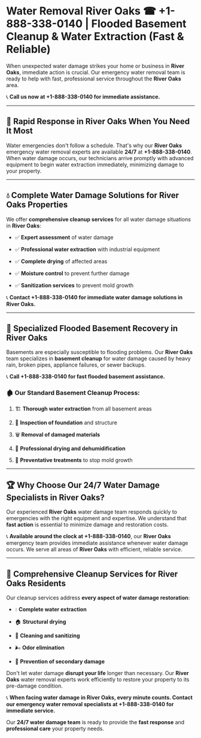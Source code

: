# Water Removal River Oaks ☎ +1-888-338-0140 | Flooded Basement Cleanup & Water Extraction (Fast & Reliable)

When unexpected water damage strikes your home or business in **River Oaks**, immediate action is crucial. Our emergency water removal team is ready to help with fast, professional service throughout the **River Oaks** area. 

📞 **Call us now at +1-888-338-0140 for immediate assistance.**
---
## 🚀 Rapid Response in River Oaks When You Need It Most
Water emergencies don't follow a schedule. That's why our **River Oaks** emergency water removal experts are available **24/7** at **+1-888-338-0140**. When water damage occurs, our technicians arrive promptly with advanced equipment to begin water extraction immediately, minimizing damage to your property.
---
## 💧 Complete Water Damage Solutions for River Oaks Properties
We offer **comprehensive cleanup services** for all water damage situations in **River Oaks**:
- ✅ **Expert assessment** of water damage  
- ✅ **Professional water extraction** with industrial equipment  
- ✅ **Complete drying** of affected areas  
- ✅ **Moisture control** to prevent further damage  
- ✅ **Sanitization services** to prevent mold growth  
📞 **Contact +1-888-338-0140 for immediate water damage solutions in River Oaks.**
---
## 🌊 Specialized Flooded Basement Recovery in River Oaks
Basements are especially susceptible to flooding problems. Our **River Oaks** team specializes in **basement cleanup** for water damage caused by heavy rain, broken pipes, appliance failures, or sewer backups. 
📞 **Call +1-888-338-0140 for fast flooded basement assistance.**
### 🏚️ Our Standard Basement Cleanup Process:
1. 🏗️ **Thorough water extraction** from all basement areas  
2. 🔎 **Inspection of foundation** and structure  
3. 🗑️ **Removal of damaged materials**  
4. 💨 **Professional drying and dehumidification**  
5. 🚫 **Preventative treatments** to stop mold growth  
---
## 🏆 Why Choose Our 24/7 Water Damage Specialists in River Oaks?
Our experienced **River Oaks** water damage team responds quickly to emergencies with the right equipment and expertise. We understand that **fast action** is essential to minimize damage and restoration costs.
📞 **Available around the clock at +1-888-338-0140**, our **River Oaks** emergency team provides immediate assistance whenever water damage occurs. We serve all areas of **River Oaks** with efficient, reliable service.
---
## 🧹 Comprehensive Cleanup Services for River Oaks Residents
Our cleanup services address **every aspect of water damage restoration**:
- 💧 **Complete water extraction**  
- 🏠 **Structural drying**  
- 🧼 **Cleaning and sanitizing**  
- 🌬️ **Odor elimination**  
- 🚫 **Prevention of secondary damage**  
Don't let water damage **disrupt your life** longer than necessary. Our **River Oaks** water removal experts work efficiently to restore your property to its pre-damage condition.
📞 **When facing water damage in River Oaks, every minute counts. Contact our emergency water removal specialists at +1-888-338-0140 for immediate service.**
Our **24/7 water damage team** is ready to provide the **fast response** and **professional care** your property needs.
